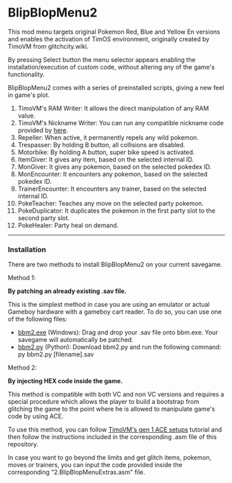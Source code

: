# BlipBlopMenu2

This mod menu targets original Pokemon Red, Blue and Yellow En versions and enables the activation of TimOS environment, originally created by TimoVM from glitchcity.wiki.

By pressing Select button the menu selector appears enabling the installation/execution of custom code, without altering any of the game's functionality.

BlipBlopMenu2 comes with a series of preinstalled scripts, giving a new feel in game's plot.
<ol> 
<li> TimoVM's RAM Writer: It allows the direct manipulation of any RAM value.</li>
<li> TimoVM's Nickname Writer: You can run any compatible nickname code provided by <a href="https://glitchcity.wiki/wiki/Guides:Nickname_Writer_Codes">here</a>.</li>
<li> Repeller: When active, it permanently repels any wild pokemon.</li>
<li> Trespasser: By holding B button, all collisions are disabled.</li>
<li> Motorbike: By holding A button, super bike speed is activated.</li>
<li> ItemGiver: It gives any item, based on the selected internal ID.</li>
<li> MonGiver: It gives any pokemon, based on the selected pokedex ID.</li>
<li> MonEncounter: It encounters any pokemon, based on the selected pokedex ID.</li>
<li> TrainerEncounter: It encounters any trainer, based on the selected internal ID.</li>
<li> PokeTeacher: Teaches any move on the selected party pokemon.</li>
<li> PokeDuplicator: It duplicates the pokemon in the first party slot to the second party slot.</li>
<li> PokeHealer: Party heal on demand.</li>
</ol>

----


### Installation

There are two methods to install BlipBlopMenu2 on your current savegame.

Method 1:

**By patching an already existing .sav file.**

This is the simplest method in case you are using an emulator or actual Gameboy hardware with a gameboy cart reader.
To do so, you can use one of the following files:
- [bbm2.exe](https://github.com/M4n0zz/BlipBlopMenu2/releases/download/patcher-v1.1/bbm2.exe) (Windows): Drag and drop your .sav file onto bbm.exe. Your savegame will automatically be patched.
- [bbm2.py](https://github.com/M4n0zz/BlipBlopMenu2/releases/download/patcher-v1.1/bbm2.py) (Python): Download bbm2.py and run the following command: py bbm2.py [filename].sav


Method 2:

**By injecting HEX code inside the game.**

This method is compatible with both VC and non VC versions and requires a special procedure which allows the player to build a bootstrap from glitching the game to the point where he is allowed to manipulate game's code by using ACE.

To use this method, you can follow [TimoVM's gen 1 ACE setups](https://glitchcity.wiki/wiki/Guides:TimoVM%27s_gen_1_ACE_setups) tutorial and then follow the instructions included in the corresponding .asm file of this repository.

In case you want to go beyond the limits and get glitch items, pokemon, moves or trainers, you can input the code provided inside the corresponding "2.BlipBlopMenuExtras.asm" file.


